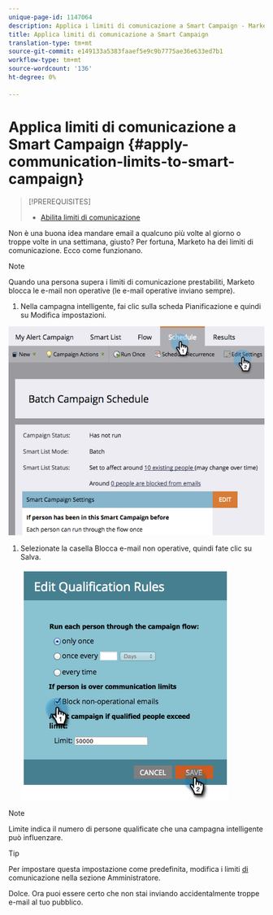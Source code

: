 ```yaml
---
unique-page-id: 1147064
description: Applica i limiti di comunicazione a Smart Campaign - Marketo Docs - Documentazione prodotto
title: Applica limiti di comunicazione a Smart Campaign
translation-type: tm+mt
source-git-commit: e149133a5383faaef5e9c9b7775ae36e633ed7b1
workflow-type: tm+mt
source-wordcount: '136'
ht-degree: 0%

---
```



# Applica limiti di comunicazione a Smart Campaign {#apply-communication-limits-to-smart-campaign}

>[!PREREQUISITES]
>
>* [Abilita limiti di comunicazione](../../../../product-docs/administration/email-setup/enable-communication-limits.md)

>



Non è una buona idea mandare email a qualcuno più volte al giorno o troppe volte in una settimana, giusto? Per fortuna, Marketo ha dei limiti di comunicazione. Ecco come funzionano.

>[!NOTE]
>
>Quando una persona supera i limiti di comunicazione prestabiliti, Marketo blocca le e-mail non operative (le e-mail operative inviano sempre).

1. Nella campagna intelligente, fai clic sulla scheda Pianificazione e quindi su Modifica impostazioni.

![](assets/programeditsettings-hands-1.png)

1. Selezionate la casella Blocca e-mail non operative, quindi fate clic su Salva.

   ![](assets/apply-communication-limits-to-smart-campaign.png)

>[!NOTE]
>
>Limite indica il numero di persone qualificate che una campagna intelligente può influenzare.

>[!TIP]
>
>Per impostare questa impostazione come predefinita, modifica i limiti [di](../../../../product-docs/administration/email-setup/enable-communication-limits.md) comunicazione nella sezione Amministratore.

Dolce. Ora puoi essere certo che non stai inviando accidentalmente troppe e-mail al tuo pubblico.